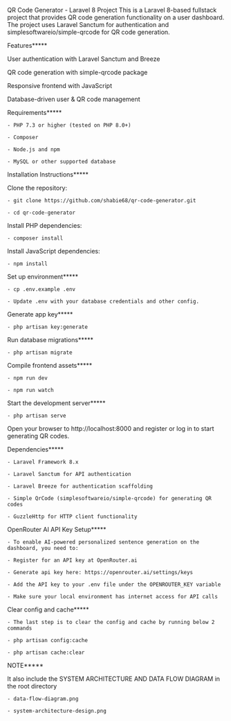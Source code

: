 QR Code Generator - Laravel 8 Project
This is a Laravel 8-based fullstack project that provides QR code generation functionality on a user dashboard. The project uses Laravel Sanctum for authentication and simplesoftwareio/simple-qrcode for QR code generation.

Features*****

User authentication with Laravel Sanctum and Breeze

QR code generation with simple-qrcode package

Responsive frontend with JavaScript

Database-driven user & QR code management


Requirements*****

	- PHP 7.3 or higher (tested on PHP 8.0+)

	- Composer

	- Node.js and npm

	- MySQL or other supported database


Installation Instructions*****

Clone the repository:

	- git clone https://github.com/shabie68/qr-code-generator.git

	- cd qr-code-generator


Install PHP dependencies:

	- composer install


Install JavaScript dependencies:

	- npm install


Set up environment*****

	- cp .env.example .env

	- Update .env with your database credentials and other config.


Generate app key*****

	- php artisan key:generate


Run database migrations*****

	- php artisan migrate


Compile frontend assets*****

	- npm run dev

	- npm run watch


Start the development server*****

	- php artisan serve


Open your browser to http://localhost:8000 and register or log in to start generating QR codes.


Dependencies*****

	- Laravel Framework 8.x

	- Laravel Sanctum for API authentication

	- Laravel Breeze for authentication scaffolding

	- Simple QrCode (simplesoftwareio/simple-qrcode) for generating QR codes

	- GuzzleHttp for HTTP client functionality


OpenRouter AI API Key Setup*****

	- To enable AI-powered personalized sentence generation on the dashboard, you need to:

	- Register for an API key at OpenRouter.ai

	- Generate api key here: https://openrouter.ai/settings/keys

	- Add the API key to your .env file under the OPENROUTER_KEY variable

	- Make sure your local environment has internet access for API calls


Clear config and cache*****

	- The last step is to clear the config and cache by running below 2 commands

	- php artisan config:cache

	- php artisan cache:clear


NOTE***** 

It also include the SYSTEM ARCHITECTURE AND DATA FLOW DIAGRAM in the root directory

	- data-flow-diagram.png

	- system-architecture-design.png

